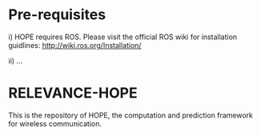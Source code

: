 # Pre-requisites

i) HOPE requires ROS. Please visit the official ROS wiki for installation guidlines: http://wiki.ros.org/Installation/

ii) ...

# RELEVANCE-HOPE
This is the repository of HOPE, the computation and prediction framework for wireless communication.
